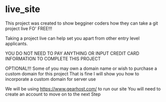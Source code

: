 # live_site

This project was created to show begginer coders how they can take a git project live FO' FREE!!!

Taking a project live can help set you apart from other entry level applicants.

YOU DO NOT NEED TO PAY ANYTHING OR INPUT CREDIT CARD INFORMATION TO COMPLETE THIS PROJECT

OPTIONAL!!!
Some of you may own a domain name or wish to purchase a custom domain for this project 
That is fine I will show you how to incorporate a custom domain for server use

We will be using https://www.gearhost.com/ to run our site
You will need to create an account to move on to the next Step
